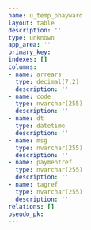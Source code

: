 ```yaml
---
name: u_temp_phayward
layout: table
description: ''
type: unknown
app_area: ''
primary_key: 
indexes: []
columns:
- name: arrears
  type: decimal(7,2)
  description: ''
- name: code
  type: nvarchar(255)
  description: ''
- name: dt
  type: datetime
  description: ''
- name: msg
  type: nvarchar(255)
  description: ''
- name: paymentref
  type: nvarchar(255)
  description: ''
- name: tagref
  type: nvarchar(255)
  description: ''
relations: []
pseudo_pk: 
---
```


